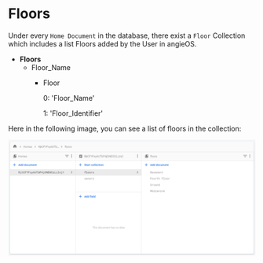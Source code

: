 # Floors

Under every `Home Document` in the database, there exist a `Floor` Collection which includes a list Floors added by the User in angieOS.

* **Floors**
  * Floor\_Name
    * Floor

       0: 'Floor\_Name'

       1: 'Floor\_Identifier'

Here in the following image, you can see a list of floors in the collection:

![](../../../../../.gitbook/assets/image%20%2824%29.png)

